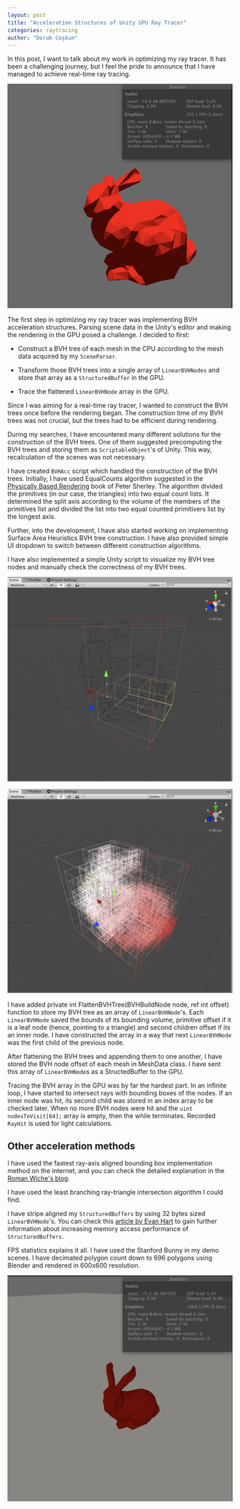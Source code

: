 ```yaml
---
layout: post
title: "Acceleration Structures of Unity GPU Ray Tracer"
categories: raytracing
author: "Doruk Coşkun"
---
```


In this post, I want to talk about my work in optimizing my ray tracer. It has been a challenging journey, but I feel the pride to announce that I have managed to achieve real-time ray tracing.

![Bunny1](/assets/screen-shots/Bunny1.png)

The first step in optimizing my ray tracer was implementing BVH acceleration structures. Parsing scene data in the Unity's editor and making the rendering in the GPU posed a challenge. I decided to first:

* Construct a BVH tree of each mesh in the CPU according to the mesh data acquired by my `SceneParser`.

* Transform those BVH trees into a single array of `LinearBVHNodes` and store that array as a `StructuredBuffer` in the GPU.

* Trace the flattened `LinearBVHNode` array in the GPU.

Since I was aiming for a real-time ray tracer, I wanted to construct the BVH trees once before the rendering began. The construction time of my BVH trees was not crucial, but the trees had to be efficient during rendering.

During my searches, I have encountered many different solutions for the construction of the BVH trees. One of them suggested precomputing the BVH trees and storing them as `ScriptableObject`'s of Unity. This way, recalculation of the scenes was not necessary.

I have created `BVHAcc` script which handled the construction of the BVH trees. Initially, I have used EqualCounts algorithm suggested in the [Physically Based Rendering](https://www.pbrt.org) book of Peter Sherley. The algorithm divided the primitives (in our case, the triangles) into two equal count lists. It determined the split axis according to the volume of the members of the primitives list and divided the list into two equal counted primitivers list by the longest axis.

Further, into the development, I have also started working on implementing Surface Area Heuristics BVH tree construction. I have also provided simple UI dropdown to switch between different construction algorithms.



I have also implemented a simple Unity script to visualize my BVH tree nodes and manually check the correctness of my BVH trees. 

![DrawGizmos1](/assets/screen-shots/DrawGizmos1.png)

![DrawGizmos2](/assets/screen-shots/DrawGizmos2.png)

I have added private int FlattenBVHTree(BVHBuildNode node, ref int offset) function to store my BVH tree as an array of `LinearBVHNode`'s. Each `LinearBVHNode` saved the bounds of its bounding volume, primitive offset if it is a leaf node (hence, pointing to a triangle) and second children offset if its an inner node. I have constructed the array in a way that next `LinearBVHNode` was the first child of the previous node. 

After flattening the BVH trees and appending them to one another, I have stored the BVH node offset of each mesh in MeshData class. I have sent this array of `LinearBVHNode`s as a StructedBuffer to the GPU.

Tracing the BVH array in the GPU was by far the hardest part. In an infinite loop, I have started to intersect rays with bounding boxes of the nodes. If an inner node was hit, its second child was stored in an index array to be checked later. When no more BVH nodes were hit and the `uint nodesToVisit[64];`  array is empty, then the while terminates. Recorded `RayHit` is used for light calculations.

## Other acceleration methods

I have used the fastest ray-axis aligned bounding box implementation method on the internet, and you can check the detailed explanation in the [Roman Wiche's blog](https://medium.com/@bromanz/another-view-on-the-classic-ray-aabb-intersection-algorithm-for-bvh-traversal-41125138b525).

I have used the least branching ray-triangle intersection algorithm I could find.

I have stripe aligned my `StructuredBuffers` by using 32 bytes sized `LinearBVHNode`'s. You can check this [article by Evan Hart](https://developer.nvidia.com/content/understanding-structured-buffer-performance) to gain further information about increasing memory access performance of `StructuredBuffers`.

FPS statistics explains it all. I have used the Stanford Bunny in my demo scenes. I have decimated polygon count down to 696 polygons using Blender and rendered in 600x600 resolution.

![Bunny2](/assets/screen-shots/Bunny2.png)
